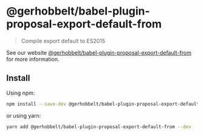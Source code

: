 # @gerhobbelt/babel-plugin-proposal-export-default-from

> Compile export default to ES2015

See our website [@gerhobbelt/babel-plugin-proposal-export-default-from](https://babeljs.io/docs/en/next/babel-plugin-proposal-export-default-from.html) for more information.

## Install

Using npm:

```sh
npm install --save-dev @gerhobbelt/babel-plugin-proposal-export-default-from
```

or using yarn:

```sh
yarn add @gerhobbelt/babel-plugin-proposal-export-default-from --dev
```
